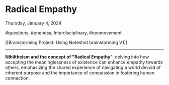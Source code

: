 # Radical Empathy

Thursday, January 4, 2024

#questions, #oneness, Interdisciplinary, #nonmovement

[[Brainstorming Project: Using Noteshot brainstorming V1]]

* * *

**Nihiltheism and the concept of "Radical Empathy**": delving into how accepting the meaninglessness of existence can enhance empathy towards others, emphasizing the shared experience of navigating a world devoid of inherent purpose and the importance of compassion in fostering human connection.